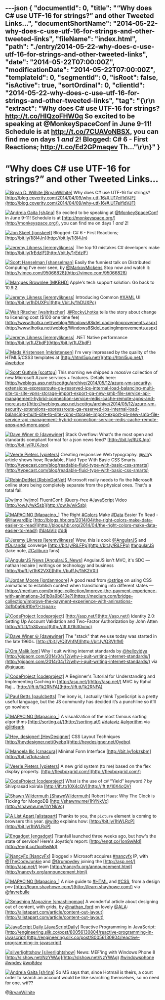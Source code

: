 ---json
{
  "documentId": 0,
  "title": "“Why does C# use UTF-16 for strings?” and other Tweeted Links…",
  "documentShortName": "2014-05-22-why-does-c-use-utf-16-for-strings-and-other-tweeted-links",
  "fileName": "index.html",
  "path": "./entry/2014-05-22-why-does-c-use-utf-16-for-strings-and-other-tweeted-links",
  "date": "2014-05-22T07:00:00Z",
  "modificationDate": "2014-05-22T07:00:00Z",
  "templateId": 0,
  "segmentId": 0,
  "isRoot": false,
  "isActive": true,
  "sortOrdinal": 0,
  "clientId": "2014-05-22-why-does-c-use-utf-16-for-strings-and-other-tweeted-links",
  "tag": "{\r\n  \"extract\": \"Why does C# use UTF-16 for strings? <http://t.co/HlQzoFHW0q>  So excited to be speaking at @MonkeySpaceConf in June 9-11! Schedule is at <http://t.co/7CUAVoNBSX,> you can find me on days 1 *and* 2!  Blogged: C# 6 - First Reactions; <http://t.co/Ed2GPmaqev>  Th...\"\r\n}"
}
---

# “Why does C# use UTF-16 for strings?” and other Tweeted Links…

[<img alt="Bryan D. Wilhite [BryanWilhite]" src="https://songhay.blob.core.windows.net/shared-social-twitter/BryanWilhite.jpeg">](http://songhayblog.azurewebsites.net/ "Bryan D. Wilhite [BryanWilhite]") <span>Why does C# use UTF-16 for strings? [http://blog.coverity.com/2014/04/09/why-utf-16/#.U17eifldVJF](http://blog.coverity.com/2014/04/09/why-utf-16/#.U17eifldVJF)</span>

[<img alt="Andreia Gaita [sh4na]" src="https://songhay.blob.core.windows.net/shared-social-twitter/sh4na.jpeg">](http://blog.worldofcoding.com/ "Andreia Gaita [sh4na]") <span>So excited to be speaking at [@MonkeySpaceConf](http://twitter.com/MonkeySpaceConf) in June 9-11! Schedule is at [http://monkeyspace.org/](http://monkeyspace.org/), you can find me on days 1 *and* 2!</span>

[<img alt="Jon Skeet [jonskeet]" src="https://songhay.blob.core.windows.net/shared-social-twitter/jonskeet.jpg">](http://csharpindepth.com/ "Jon Skeet [jonskeet]") <span>Blogged: C# 6 - First Reactions; [http://bit.ly/1i8I4Jn](http://bit.ly/1i8I4Jn)</span>

[<img alt="Jeremy Likness [jeremylikness]" src="https://songhay.blob.core.windows.net/shared-social-twitter/jeremylikness.png">](http://csharperimage.jeremylikness.com/ "Jeremy Likness [jeremylikness]") <span>The top 10 mistakes C# developers make [http://bit.ly/1rEdzlF](http://bit.ly/1rEdzlF)</span>

[<img alt="Scott Hanselman [shanselman]" src="https://songhay.blob.core.windows.net/shared-social-twitter/shanselman.jpeg">](http://hanselman.com/ "Scott Hanselman [shanselman]") <span>Easily the funniest talk on Distributed Computing I've ever seen, by [@MarkovMickens](http://twitter.com/MarkovMickens) Stop now and watch it: [http://vimeo.com/95066828](http://vimeo.com/95066828)</span>

[<img alt="Marques Brownlee [MKBHD]" src="https://songhay.blob.core.windows.net/shared-social-twitter/MKBHD.png">](http://www.youtube.com/MKBHD "Marques Brownlee [MKBHD]") <span>Apple's tech support solution: Go back to 10.9.2.</span>

[<img alt="Jeremy Likness [jeremylikness]" src="https://songhay.blob.core.windows.net/shared-social-twitter/jeremylikness.png">](http://csharperimage.jeremylikness.com/ "Jeremy Likness [jeremylikness]") <span>Introducing Common [#XAML](http://search.twitter.com/search?q=%23XAML) UI [http://bit.ly/1hDUXPc](http://bit.ly/1hDUXPc)</span>

[<img alt="Walt Ritscher [waltritscher]" src="https://songhay.blob.core.windows.net/shared-social-twitter/waltritscher.png">](http://blog.xamlwonderland.com/ "Walt Ritscher [waltritscher]") <span>.[@RockyLhotka](http://twitter.com/RockyLhotka) tells the story about change to licensing cost ($100 one time fee) [http://www.lhotka.net/weblog/Windows8SideLoadingImprovements.aspx](http://www.lhotka.net/weblog/Windows8SideLoadingImprovements.aspx)</span>

[<img alt="Jeremy Likness [jeremylikness]" src="https://songhay.blob.core.windows.net/shared-social-twitter/jeremylikness.png">](http://csharperimage.jeremylikness.com/ "Jeremy Likness [jeremylikness]") <span>.NET Native performance [http://bit.ly/1tJZbdF](http://bit.ly/1tJZbdF)</span>

[<img alt="Mads Kristensen [mkristensen]" src="https://songhay.blob.core.windows.net/shared-social-twitter/mkristensen.jpeg">](http://about.me/madskristensen "Mads Kristensen [mkristensen]") <span>I'm very impressed by the quality of the HTML5/CSS3 templates at [http://html5up.net/](http://html5up.net/) [#webdev](http://search.twitter.com/search?q=%23webdev)</span>

[<img alt="Scott Guthrie [scottgu]" src="https://songhay.blob.core.windows.net/shared-social-twitter/scottgu.jpg">](http://weblogs.asp.net/scottgu "Scott Guthrie [scottgu]") <span>This morning we shipped a *massive* collection of new Microsoft Azure services + features. Details here: [http://weblogs.asp.net/scottgu/archive/2014/05/12/azure-vm-security-extensions-expressroute-ga-reserved-ips-internal-load-balancing-multi-site-to-site-vpns-storage-import-export-ga-new-smb-file-service-api-management-hybrid-connection-service-redis-cache-remote-apps-and-more.aspx](http://weblogs.asp.net/scottgu/archive/2014/05/12/azure-vm-security-extensions-expressroute-ga-reserved-ips-internal-load-balancing-multi-site-to-site-vpns-storage-import-export-ga-new-smb-file-service-api-management-hybrid-connection-service-redis-cache-remote-apps-and-more.aspx)</span>

[<img alt="Dave Winer ☮ [davewiner]" src="https://songhay.blob.core.windows.net/shared-social-twitter/davewiner.jpeg">](http://scripting.com/ "Dave Winer ☮ [davewiner]") <span>Stack Overflow: What's the most open and standards compliant format for a json news feed? [http://bit.ly/RUXJqo](http://bit.ly/RUXJqo)</span>

[<img alt="Veerle Pieters [vpieters]" src="https://songhay.blob.core.windows.net/shared-social-twitter/vpieters.jpg">](http://veerle.duoh.com/ "Veerle Pieters [vpieters]") <span>Creating responsive Web typography. [@vlh](http://twitter.com/vlh)’s article shows how; Readable, Fluid Type With Basic CSS Smarts. [http://typecast.com/blog/readable-fluid-type-with-basic-css-smarts](http://typecast.com/blog/readable-fluid-type-with-basic-css-smarts)</span>

[<img alt="RobinDotNet [RobinDotNet]" src="https://songhay.blob.core.windows.net/shared-social-twitter/RobinDotNet.jpeg">](http://robindotnet.wordpress.com/ "RobinDotNet [RobinDotNet]") <span>Microsoft really needs to fix the Microsoft online store being completely separate from the physical ones. That's a total fail.</span>

[<img alt="wijmo [wijmo]" src="https://songhay.blob.core.windows.net/shared-social-twitter/wijmo.png">](http://www.wijmo.com/ "wijmo [wijmo]") <span>FluentConf: jQuery-free [#JavaScript](http://search.twitter.com/search?q=%23JavaScript) Video [http://ow.ly/wk5sb](http://ow.ly/wk5sb)</span>

[<img alt="MAPACINO [Mapacino_]" src="https://songhay.blob.core.windows.net/shared-social-twitter/Mapacino_.png">](http://www.mapacino.com/ "MAPACINO [Mapacino_]") <span>The Right [#Colors](http://search.twitter.com/search?q=%23Colors) Make [#Data](http://search.twitter.com/search?q=%23Data) Easier To Read - [@HarvardBiz](http://twitter.com/HarvardBiz) [http://blogs.hbr.org/2014/04/the-right-colors-make-data-easier-to-read/](http://blogs.hbr.org/2014/04/the-right-colors-make-data-easier-to-read/) [#dataViz](http://search.twitter.com/search?q=%23dataViz) [#ddj](http://search.twitter.com/search?q=%23ddj)</span>

[<img alt="Jeremy Likness [jeremylikness]" src="https://songhay.blob.core.windows.net/shared-social-twitter/jeremylikness.png">](http://csharperimage.jeremylikness.com/ "Jeremy Likness [jeremylikness]") <span>Wow, this is cool: [@AngularJS](http://twitter.com/AngularJS) and [#Durandal](http://search.twitter.com/search?q=%23Durandal) converge [http://bit.ly/RiLFPp](http://bit.ly/RiLFPp) [#angularJS](http://search.twitter.com/search?q=%23angularJS) (take note, [#Caliburn](http://search.twitter.com/search?q=%23Caliburn) fans)</span>

[<img alt="AngularJS News [AngularJS_News]" src="https://songhay.blob.core.windows.net/shared-social-twitter/AngularJS_News.png">](https://t.co/3hnT1SMSRh "AngularJS News [AngularJS_News]") <span>AngularJS isn't MVC, it's SDC — nathan leclaire | writings on technology and business [http://buff.ly/1hK2VXI](http://buff.ly/1hK2VXI)</span>

[<img alt="Jordan Moore [jordanmoore]" src="https://songhay.blob.core.windows.net/shared-social-twitter/jordanmoore.jpeg">](http://jordanm.co.uk/ "Jordan Moore [jordanmoore]") <span>A good read from [@stripe](http://twitter.com/stripe) on using CSS animations to establish context when transitioning into different states — [https://medium.com/bridge-collection/improve-the-payment-experience-with-animations-3d1b0a9b810e?](https://medium.com/bridge-collection/improve-the-payment-experience-with-animations-3d1b0a9b810e?)</span>

[<img alt="CodeProject [codeproject]" src="https://songhay.blob.core.windows.net/shared-social-twitter/codeproject.png">](http://www.codeproject.com/ "CodeProject [codeproject]") <span>[http://asp.net/](http://asp.net/) Identity 2.0: Setting Up Account Validation and Two-Factor Authorization by John Atten [http://ift.tt/1h30vmc](http://ift.tt/1h30vmc)</span>

[<img alt="Dave Winer ☮ [davewiner]" src="https://songhay.blob.core.windows.net/shared-social-twitter/davewiner.jpeg">](http://scripting.com/ "Dave Winer ☮ [davewiner]") <span>The "stack" that we use today was started in the late 1960s. [http://bit.ly/Q3VhfM](http://bit.ly/Q3VhfM)</span>

[<img alt="Om Malik [om]" src="https://songhay.blob.core.windows.net/shared-social-twitter/om.jpeg">](http://om.co/ "Om Malik [om]") <span>Why I quit writing internet standards by [@hellovidya](http://twitter.com/hellovidya) [http://gigaom.com/2014/04/12/why-i-quit-writing-internet-standards/](http://gigaom.com/2014/04/12/why-i-quit-writing-internet-standards/) via [@gigaom](http://twitter.com/gigaom)</span>

[<img alt="CodeProject [codeproject]" src="https://songhay.blob.core.windows.net/shared-social-twitter/codeproject.png">](http://www.codeproject.com/ "CodeProject [codeproject]") <span>A Beginner's Tutorial for Understanding and Implementing Caching in [http://asp.net/](http://asp.net/) MVC by Rahul Raj... [http://ift.tt/1k2RNFA](http://ift.tt/1k2RNFA)</span>

[<img alt="Paul Betts [paulcbetts]" src="https://songhay.blob.core.windows.net/shared-social-twitter/paulcbetts.jpeg">](http://log.paulbetts.org/ "Paul Betts [paulcbetts]") <span>The irony is, I actually think TypeScript is a pretty useful language, but the JS community has decided it’s a punchline so it’ll go nowhere</span>

[<img alt="MAPACINO [Mapacino_]" src="https://songhay.blob.core.windows.net/shared-social-twitter/Mapacino_.png">](http://www.mapacino.com/ "MAPACINO [Mapacino_]") <span>A visualization of the most famous sorting algorithms [http://sorting.at/](http://sorting.at/) [#dataviz](http://search.twitter.com/search?q=%23dataviz) [#algorithm](http://search.twitter.com/search?q=%23algorithm) via [@littleark](http://twitter.com/littleark)</span>

[<img alt="Hey, designer! [HeyDesigner]" src="https://songhay.blob.core.windows.net/shared-social-twitter/HeyDesigner.png">](http://heydesigner.net/home "Hey, designer! [HeyDesigner]") <span>CSS Layout Techniques [http://heydesigner.net/0yebq](http://heydesigner.net/0yebq)</span>

[<img alt="Manoela Ilic [crnacura]" src="https://songhay.blob.core.windows.net/shared-social-twitter/crnacura.jpeg">](http://tympanus.net/codrops/author/crnacura/ "Manoela Ilic [crnacura]") <span>Minimal Form Interface [http://bit.ly/1okzsbm](http://bit.ly/1okzsbm)</span>

[<img alt="Veerle Pieters [vpieters]" src="https://songhay.blob.core.windows.net/shared-social-twitter/vpieters.jpg">](http://veerle.duoh.com/ "Veerle Pieters [vpieters]") <span>A new grid system (to me) based on the flex display property. [http://flexboxgrid.com/](http://flexboxgrid.com/)</span>

[<img alt="CodeProject [codeproject]" src="https://songhay.blob.core.windows.net/shared-social-twitter/codeproject.png">](http://www.codeproject.com/ "CodeProject [codeproject]") <span>What is the use of c# “Yield” keyword ? by Shivprasad koirala [http://ift.tt/10X4cQV](http://ift.tt/10X4cQV)</span>

[<img alt="Shawn Wildermuth [ShawnWildermuth]" src="https://songhay.blob.core.windows.net/shared-social-twitter/ShawnWildermuth.jpeg">](http://wildermuth.com/ "Shawn Wildermuth [ShawnWildermuth]") <span>Robert Haas: Why The Clock is Ticking for MongoDB [http://shawnw.me/1hYNkVc](http://shawnw.me/1hYNkVc)</span>

[<img alt="A List Apart [alistapart]" src="https://songhay.blob.core.windows.net/shared-social-twitter/alistapart.png">](http://alistapart.com/ "A List Apart [alistapart]") <span>Thanks to you, the `picture` element is coming to browsers this year. [@wilto](http://twitter.com/wilto) explains how: [http://bit.ly/1hWLRcP](http://bit.ly/1hWLRcP)</span>

[<img alt="Engadget [engadget]" src="https://songhay.blob.core.windows.net/shared-social-twitter/engadget.png">](http://engt.co/ "Engadget [engadget]") <span>Titanfall launched three weeks ago, but how's the state of service? Here's Joystiq's report: [http://engt.co/1on9wMd](http://engt.co/1on9wMd)</span>

[<img alt="NancyFx [NancyFx]" src="https://songhay.blob.core.windows.net/shared-social-twitter/NancyFx.png">](http://nancyfx.org/ "NancyFx [NancyFx]") <span>Blogged » Microsoft acquires [#nancyfx](http://search.twitter.com/search?q=%23nancyfx) IP, with [@TheCodeJunkie](http://twitter.com/TheCodeJunkie) and [@Grumpydev](http://twitter.com/Grumpydev) joining the [http://asp.net/](http://asp.net/) team [http://nancyfx.org/announcement.html](http://nancyfx.org/announcement.html)</span>

[<img alt="MAPACINO [Mapacino_]" src="https://songhay.blob.core.windows.net/shared-social-twitter/Mapacino_.png">](http://www.mapacino.com/ "MAPACINO [Mapacino_]") <span>A nice guide to [#HTML](http://search.twitter.com/search?q=%23HTML) and [#CSS](http://search.twitter.com/search?q=%23CSS), from a design pov [http://learn.shayhowe.com/](http://learn.shayhowe.com/) via [@favrebulle](http://twitter.com/favrebulle)</span>

[<img alt="Smashing Magazine [smashingmag]" src="https://songhay.blob.core.windows.net/shared-social-twitter/smashingmag.png">](http://www.smashingmagazine.com/ "Smashing Magazine [smashingmag]") <span>A wonderful article about designing out of content, with grids, by [@nathan_ford](http://twitter.com/nathan_ford) on lovely [@ALA](http://twitter.com/ALA): [http://alistapart.com/article/content-out-layout](http://alistapart.com/article/content-out-layout)</span>

[<img alt="JavaScript Daily [JavaScriptDaily]" src="https://songhay.blob.core.windows.net/shared-social-twitter/JavaScriptDaily.png">](http://javascriptweekly.com/ "JavaScript Daily [JavaScriptDaily]") <span>Reactive Programming in JavaScript: [http://engineering.silk.co/post/80056130804/reactive-programming-in-javascript](http://engineering.silk.co/post/80056130804/reactive-programming-in-javascript)</span>

[<img alt="silverlightshow [silverlightshow]" src="https://songhay.blob.core.windows.net/shared-social-twitter/silverlightshow.png">](http://www.silverlightshow.net/ "silverlightshow [silverlightshow]") <span>News: MEF'ing with Windows Phone 8 [http://slshow.net/NzYWAg](http://slshow.net/NzYWAg) [#windowsphone](http://search.twitter.com/search?q=%23windowsphone) [#wpdev](http://search.twitter.com/search?q=%23wpdev) [#wp8dev](http://search.twitter.com/search?q=%23wp8dev)</span>

[<img alt="Andreia Gaita [sh4na]" src="https://songhay.blob.core.windows.net/shared-social-twitter/sh4na.jpeg">](http://blog.worldofcoding.com/ "Andreia Gaita [sh4na]") <span>So MS says that, since Hotmail is theirs, a court order to search an account would be like searching themselves, so no need for one. wtf??</span>

@[BryanWilhite](https://twitter.com/BryanWilhite)

